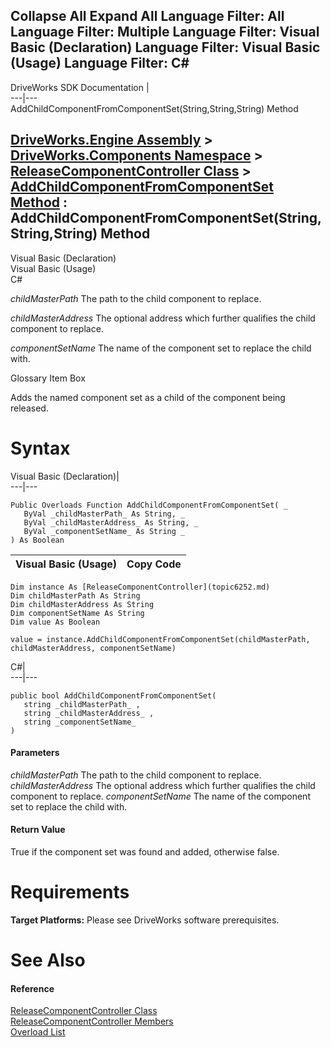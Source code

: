 Collapse All Expand All Language Filter: All  Language Filter: Multiple  Language Filter: Visual Basic (Declaration) Language Filter: Visual Basic (Usage) Language Filter: C#  
---  
DriveWorks SDK Documentation  |   
---|---  
AddChildComponentFromComponentSet(String,String,String) Method   
  
[DriveWorks.Engine Assembly](topic2156.md) > [DriveWorks.Components Namespace](topic6089.md) > [ReleaseComponentController Class](topic6252.md) > [AddChildComponentFromComponentSet Method](topic6258.md) : AddChildComponentFromComponentSet(String,String,String) Method  
---  
  
Visual Basic (Declaration)    
Visual Basic (Usage)    
C# 

_childMasterPath_
    The path to the child component to replace.

_childMasterAddress_
    The optional address which further qualifies the child component to replace.

_componentSetName_
    The name of the component set to replace the child with.

Glossary Item Box

Adds the named component set as a child of the component being released. 

# Syntax

Visual Basic (Declaration)|   
---|---  
      
    
    Public Overloads Function AddChildComponentFromComponentSet( _
       ByVal _childMasterPath_ As String, _
       ByVal _childMasterAddress_ As String, _
       ByVal _componentSetName_ As String _
    ) As Boolean  
  
Visual Basic (Usage)| Copy Code  
---|---  
      
    
    Dim instance As [ReleaseComponentController](topic6252.md)
    Dim childMasterPath As String
    Dim childMasterAddress As String
    Dim componentSetName As String
    Dim value As Boolean
     
    value = instance.AddChildComponentFromComponentSet(childMasterPath, childMasterAddress, componentSetName)  
  
C#|   
---|---  
      
    
    public bool AddChildComponentFromComponentSet( 
       string _childMasterPath_ ,
       string _childMasterAddress_ ,
       string _componentSetName_
    )  
  
#### Parameters

 _childMasterPath_
    The path to the child component to replace.
_childMasterAddress_
    The optional address which further qualifies the child component to replace.
_componentSetName_
    The name of the component set to replace the child with.

#### Return Value

True if the component set was found and added, otherwise false.

# Requirements

**Target Platforms:** Please see DriveWorks software prerequisites.

# See Also

#### Reference

[ReleaseComponentController Class](topic6252.md)   
[ReleaseComponentController Members](topic6253.md)   
[Overload List](topic6258.md)


